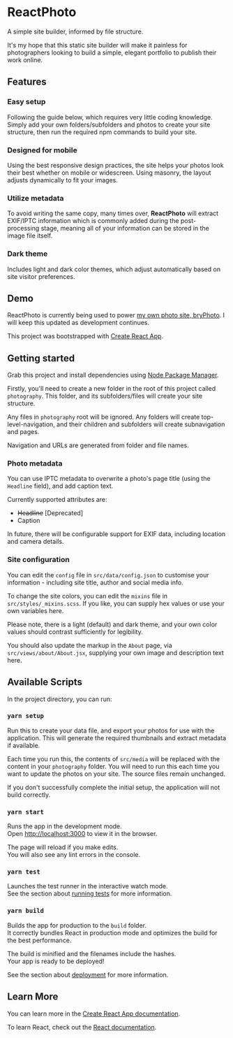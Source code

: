 # ReactPhoto

A simple site builder, informed by file structure.

It's my hope that this static site builder will make it painless for photographers looking to build a simple, elegant portfolio to publish their work online.

<!-- ![Preview of ReactPhoto homepage using placeholder images](preview.jpg) -->

## Features

### Easy setup

Following the guide below, which requires very little coding knowledge. Simply add your own folders/subfolders and photos to create your site structure, then run the required npm commands to build your site.

### Designed for mobile

Using the best responsive design practices, the site helps your photos look their best whether on mobile or widescreen. Using masonry, the layout adjusts dynamically to fit your images.

### Utilize metadata

To avoid writing the same copy, many times over, **ReactPhoto** will extract EXIF/IPTC information which is commonly added during the post-processing stage, meaning all of your information can be stored in the image file itself.

### Dark theme

Includes light and dark color themes, which adjust automatically based on site visitor preferences.

## Demo

ReactPhoto is currently being used to power [my own photo site, bryPhoto](https://www.bryphoto.co.uk/). I will keep this updated as development continues.


This project was bootstrapped with [Create React App](https://github.com/facebook/create-react-app).

## Getting started

Grab this project and install dependencies using [Node Package Manager](https://docs.npmjs.com/about-npm/index.html).

Firstly, you'll need to create a new folder in the root of this project called ``photography``. This folder, and its subfolders/files will create your site structure.

Any files in ``photography`` root will be ignored. Any folders will create top-level-navigation, and their children and subfolders will create subnavigation and pages.

Navigation and URLs are generated from folder and file names.

### Photo metadata

You can use IPTC metadata to overwrite a photo's page title (using the ``Headline`` field), and add caption text.

Currently supported attributes are:

- ~~Headline~~ [Deprecated]
- Caption

In future, there will be configurable support for EXIF data, including location and camera details.

### Site configuration

You can edit the ``config`` file in ``src/data/config.json`` to customise your information - including site title, author and social media info.

To change the site colors, you can edit the ``mixins`` file in ``src/styles/_mixins.scss``. If you like, you can supply hex values or use your own variables here. 

Please note, there is a light (default) and dark theme, and your own color values should contrast sufficiently for legibility.

You should also update the markup in the ``About`` page, via ``src/views/about/About.jsx``, supplying your own image and description text here.

## Available Scripts

In the project directory, you can run:

### `yarn setup`

Run this to create your data file, and export your photos for use with the application. This will generate the required thumbnails and extract metadata if available.

Each time you run this, the contents of ``src/media`` will be replaced with the content in your ``photography`` folder. You will need to run this each time you want to update the photos on your site. The source files remain unchanged.

If you don't successfully complete the initial setup, the application will not build correctly.

### `yarn start`

Runs the app in the development mode.<br />
Open [http://localhost:3000](http://localhost:3000) to view it in the browser.

The page will reload if you make edits.<br />
You will also see any lint errors in the console.

### `yarn test`

Launches the test runner in the interactive watch mode.<br />
See the section about [running tests](https://facebook.github.io/create-react-app/docs/running-tests) for more information.

### `yarn build`

Builds the app for production to the `build` folder.<br />
It correctly bundles React in production mode and optimizes the build for the best performance.

The build is minified and the filenames include the hashes.<br />
Your app is ready to be deployed!

See the section about [deployment](https://facebook.github.io/create-react-app/docs/deployment) for more information.

## Learn More

You can learn more in the [Create React App documentation](https://facebook.github.io/create-react-app/docs/getting-started).

To learn React, check out the [React documentation](https://reactjs.org/).
